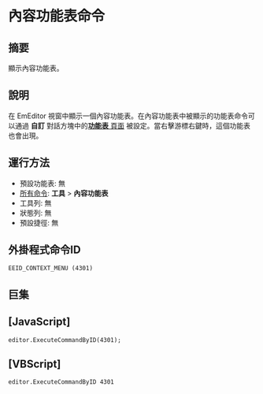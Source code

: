 # 內容功能表命令

## 摘要

顯示內容功能表。

## 說明

在 EmEditor 視窗中顯示一個內容功能表。在內容功能表中被顯示的功能表命令可以通過 **自訂** 對話方塊中的[**功能表** 頁面](../../dlg/customize/menus/index) 被設定。當右擊游標右鍵時，這個功能表也會出現。

## 運行方法

- 預設功能表: 無
- [所有命令](all_commands): **工具** >
**內容功能表**
- 工具列: 無
- 狀態列: 無
- 預設捷徑: 無

## 外掛程式命令ID

```
EEID_CONTEXT_MENU (4301)```

## 巨集

## \[JavaScript\]

```
editor.ExecuteCommandByID(4301);
```

## \[VBScript\]

```
editor.ExecuteCommandByID 4301
```
